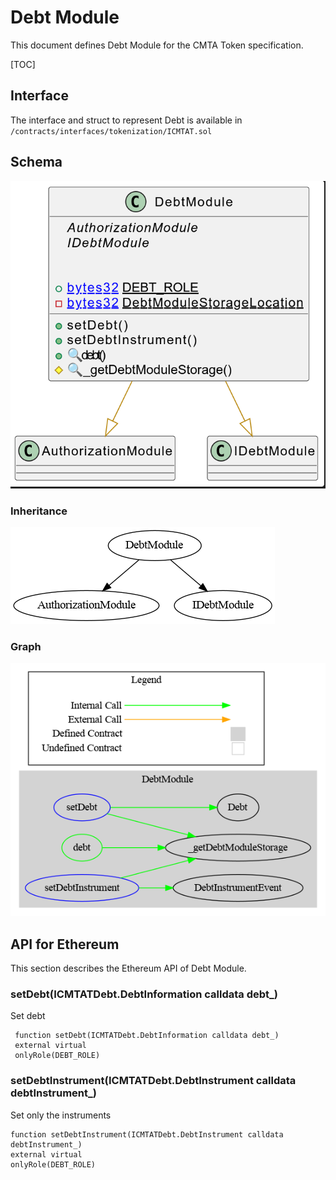 # Debt Module

This document defines Debt Module for the CMTA Token specification.

[TOC]

## Interface

The interface and struct to represent Debt is available in `/contracts/interfaces/tokenization/ICMTAT.sol`

## Schema

![DebtUML](../../../schema/uml/DebtUML.png)

### Inheritance

![surya_inheritance_DebtModule.sol](../../../schema/surya_inheritance/surya_inheritance_DebtModule.sol.png)





### Graph

![surya_graph_DebtBaseModule.sol](../../../schema/surya_graph/surya_graph_DebtModule.sol.png)

## API for Ethereum

This section describes the Ethereum API of Debt Module.

<To do>

### setDebt(ICMTATDebt.DebtInformation calldata debt_) 

Set debt

```solidity
 function setDebt(ICMTATDebt.DebtInformation calldata debt_) 
 external virtual 
 onlyRole(DEBT_ROLE)
```

### setDebtInstrument(ICMTATDebt.DebtInstrument calldata debtInstrument_)

Set only the instruments

```solidity
function setDebtInstrument(ICMTATDebt.DebtInstrument calldata debtInstrument_) 
external virtual 
onlyRole(DEBT_ROLE)
```

